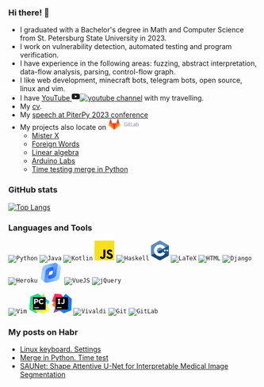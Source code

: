 ### Hi there! 🦡
* I graduated with a Bachelor's degree in  Math and Computer Science from St. Petersburg State University in 2023.
* I work on vulnerability detection, automated testing and program verification.
* I have experienсe in the following areas: fuzzing, abstract interpretation, data-flow analysis, parsing, control-flow graph. 
* I like web development, minecraft bots, telegram bots, open source, linux and vim.
* I have [YouTube <svg xmlns="http://www.w3.org/2000/svg" width="16" height="16" fill="currentColor" class="bi bi-youtube" viewBox="0 0 16 16">
  <path d="M8.051 1.999h.089c.822.003 4.987.033 6.11.335a2.01 2.01 0 0 1 1.415 1.42c.101.38.172.883.22 1.402l.01.104.022.26.008.104c.065.914.073 1.77.074 1.957v.075c-.001.194-.01 1.108-.082 2.06l-.008.105-.009.104c-.05.572-.124 1.14-.235 1.558a2.01 2.01 0 0 1-1.415 1.42c-1.16.312-5.569.334-6.18.335h-.142c-.309 0-1.587-.006-2.927-.052l-.17-.006-.087-.004-.171-.007-.171-.007c-1.11-.049-2.167-.128-2.654-.26a2.01 2.01 0 0 1-1.415-1.419c-.111-.417-.185-.986-.235-1.558L.09 9.82l-.008-.104A31 31 0 0 1 0 7.68v-.123c.002-.215.01-.958.064-1.778l.007-.103.003-.052.008-.104.022-.26.01-.104c.048-.519.119-1.023.22-1.402a2.01 2.01 0 0 1 1.415-1.42c.487-.13 1.544-.21 2.654-.26l.17-.007.172-.006.086-.003.171-.007A100 100 0 0 1 7.858 2zM6.4 5.209v4.818l4.157-2.408z"/>
</svg>![youtube](https://github.com/user-attachments/assets/6680fe97-d017-40ff-a6af-b3de5a803257) channel](https://www.youtube.com/@%D0%92%D1%8F%D1%87%D0%B5%D1%81%D0%BB%D0%B0%D0%B2%D0%A2%D0%B0%D0%BC%D0%B0%D1%80%D0%B8%D0%BD) with my travelling.
* My [cv](https://github.com/tamarinvs19/Tamarin_Vyacheslav_cv).
* My [speech at PiterPy 2023 conference](https://www.youtube.com/watch?v=oc19hfdhk0I) 
* My projects also locate on <a href="https://gitlab.com/tamarinvs19"> <img alt="GitLab" height=22px src="https://raw.githubusercontent.com/tamarinvs19/tamarinvs19/master/imgs/gitlab.png"></a>
  - [Mister X](https://gitlab.com/tamarinvs19/misterX)
  - [Foreign Words](https://gitlab.com/tamarinvs19/foreign_words)
  - [Linear algebra](https://gitlab.com/tamarinvs19/linear_algebra)
  - [Arduino Labs](https://gitlab.com/arduino-labs1)
  - [Time testing merge in Python](https://gitlab.com/tamarinvs19/python-merge)

### GitHub stats
[![Top Langs](https://github-readme-stats.vercel.app/api/top-langs/?username=tamarinvs19&layout=compact&langs_count=8)](https://github.com/anuraghazra/github-readme-stats)

### Languages and Tools
<p>
<code><img alt="Python" height=40px src="https://www.vectorlogo.zone/logos/python/python-icon.svg"></code>
<code><img alt="Java" height=40px src="https://i.pinimg.com/736x/8d/0c/72/8d0c72f49aaa0a6a35d34c7b98035baa.jpg"></code>
<code><img alt="Kotlin" height=40px src="https://www.vectorlogo.zone/logos/kotlinlang/kotlinlang-icon.svg"></code>
<code><img alt="JS" height=40px src="https://raw.githubusercontent.com/tamarinvs19/tamarinvs19/master/imgs/js.png"></code>
<code><img alt="Haskell" height=40px src="https://www.vectorlogo.zone/logos/haskell/haskell-icon.svg"></code>
<code><img alt="C++" height=40px src="https://raw.githubusercontent.com/tamarinvs19/tamarinvs19/master/imgs/cpp.svg"></code>
<code><img alt="LaTeX" height=40px src="https://github.com/file-icons/icons/blob/master/svg/LaTeX.svg"></code>
<code><img alt="HTML" height=40px src="https://www.vectorlogo.zone/logos/w3_html5/w3_html5-icon.svg"></code>
<code><img alt="Django" height=40px src="https://www.vectorlogo.zone/logos/djangoproject/djangoproject-icon.svg"></code>
<code><img alt="Heroku" height=40px src="https://www.vectorlogo.zone/logos/heroku/heroku-icon.svg"></code>
<code><img alt="Yandex.Cloud" height=40px src="https://raw.githubusercontent.com/tamarinvs19/tamarinvs19/master/imgs/yandex_cloud.png"></code>
<code><img alt="VueJS" height=40px src="https://www.vectorlogo.zone/logos/vuejs/vuejs-icon.svg"></code>
<code><img alt="jQuery" height=40px src="https://www.vectorlogo.zone/logos/jquery/jquery-vertical.svg"></code>
<br/><br/>
<code><img alt="Vim" height=40px src="https://www.vectorlogo.zone/logos/vim/vim-icon.svg"></code> 
<code><img alt="PyCharm" height=40px src="https://raw.githubusercontent.com/tamarinvs19/tamarinvs19/master/imgs/pycharm.png"></code> 
<code><img alt="IntelliJ" height=40px src="https://raw.githubusercontent.com/tamarinvs19/tamarinvs19/master/imgs/intellij.png"></code> 
<code><img alt="Vivaldi" height=40px src="https://www.vectorlogo.zone/logos/vivaldi/vivaldi-icon.svg"></code>
<code><img alt="Git" height=40px src="https://www.vectorlogo.zone/logos/git-scm/git-scm-icon.svg"></code>
<code><img alt="GitLab" height=40px src="https://www.vectorlogo.zone/logos/gitlab/gitlab-icon.svg"></code>
</p>
  
### My posts on Habr
* [Linux keyboard. Settings](https://habr.com/ru/post/486872/)
* [Merge in Python. Time test](https://habr.com/ru/post/510970/)
* [SAUNet: Shape Attentive U-Net for Interpretable Medical Image Segmentation](https://habr.com/ru/post/666478/)
